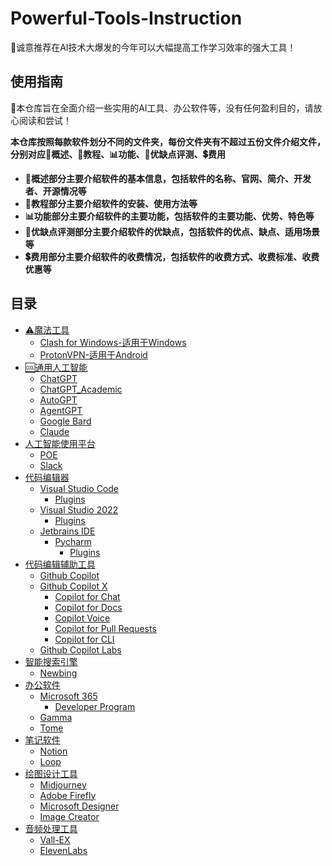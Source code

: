 # Powerful-Tools-Instruction
📢诚意推荐在AI技术大爆发的今年可以大幅提高工作学习效率的强大工具！
## 使用指南
🔔本仓库旨在全面介绍一些实用的AI工具、办公软件等，没有任何盈利目的，请放心阅读和尝试！    

**本仓库按照每款软件划分不同的文件夹，每份文件夹有不超过五份文件介绍文件，分别对应🧾概述、📝教程、📊功能、💯优缺点评测、💲费用**
* **🧾概述部分主要介绍软件的基本信息，包括软件的名称、官网、简介、开发者、开源情况等**
* **📝教程部分主要介绍软件的安装、使用方法等**
* **📊功能部分主要介绍软件的主要功能，包括软件的主要功能、优势、特色等**
* **💯优缺点评测部分主要介绍软件的优缺点，包括软件的优点、缺点、适用场景等**
* **💲费用部分主要介绍软件的收费情况，包括软件的收费方式、收费标准、收费优惠等**
## 目录
- [⚠魔法工具](https://github.com/MossDream/Powerful-Tools-Instruction/tree/main/VPN)
  - [Clash for Windows-适用于Windows](https://github.com/MossDream/Powerful-Tools-Instruction/tree/main/VPN/Clash%20for%20Windows)
  - [ProtonVPN-适用于Android](https://github.com/MossDream/Powerful-Tools-Instruction/tree/main/VPN/ProtonVPN)
- [🆒通用人工智能](https://github.com/MossDream/Powerful-Tools-Instruction/tree/main/AGI)
  - [ChatGPT](https://github.com/MossDream/Powerful-Tools-Instruction/tree/main/AGI/ChatGPT)
  - [ChatGPT_Academic](#)
  - [AutoGPT](#终端)
  - [AgentGPT](#文本编辑器)
  - [Google Bard](#浏览器)
  - [Claude](#图片处理)
- [人工智能使用平台](#视频处理)
  - [POE](#音频处理)
  - [Slack](#PDF处理)
- [代码编辑器](#代码编辑器)
  - [Visual Studio Code](#文献管理)
    - [Plugins](#数据处理)
  - [Visual Studio 2022](#数据处理)
    - [Plugins](#使用指南)
  - [Jetbrains IDE](#数据可视化)
    - [Pycharm](#数据可视化)
      - [Plugins](#数据可视化)
- [代码编辑辅助工具](#数据标注)
  - [Github Copilot](#数据标注)
  - [Github Copilot X](#数据标注)
    - [Copilot for Chat](#数据标注)
    - [Copilot for Docs](#数据标注)
    - [Copilot Voice](#数据标注)
    - [Copilot for Pull Requests](#数据标注)
    - [Copilot for CLI](#数据标注)
  - [Github Copilot Labs](#数据标注)
- [智能搜索引擎](#数据标注)
  - [Newbing](#数据集管理)
- [办公软件](#模型管理)
  - [Microsoft 365](#模型转换)
    - [Developer Program](#模型压缩)
  - [Gamma](#模型量化)
  - [Tome](#模型量化)
- [笔记软件](#模型调试)
  - [Notion](#模型优化)
  - [Loop](#模型融合)
- [绘图设计工具](#模型剪枝)
  - [Midjourney](#模型量化)
  - [Adobe Firefly](#模型量化)
  - [Microsoft Designer](#模型蒸馏)
  - [Image Creator](#模型对抗)
- [音频处理工具](#模型对齐)
  - [Vall-EX](#模型对比)
  - [ElevenLabs](#模型量化)


  
